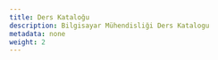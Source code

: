 ```yaml
---
title: Ders Kataloğu
description: Bilgisayar Mühendisliği Ders Katalogu
metadata: none
weight: 2
---
```

